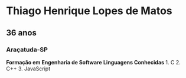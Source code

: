 # **Thiago Henrique Lopes de Matos**
## 36 anos
### Araçatuda-SP

**Formação em Engenharia de Software**
**Linguagens Conhecidas**
	1. C
    2. C++
    3. JavaScript
    

